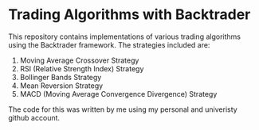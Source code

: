 # Trading Algorithms with Backtrader

This repository contains implementations of various trading algorithms using the Backtrader framework. The strategies included are:

1. Moving Average Crossover Strategy
2. RSI (Relative Strength Index) Strategy
3. Bollinger Bands Strategy
4. Mean Reversion Strategy
5. MACD (Moving Average Convergence Divergence) Strategy

The code for this was written by me using my personal and univeristy github account.